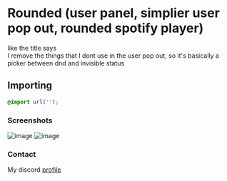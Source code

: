 # Rounded (user panel, simplier user pop out, rounded spotify player)

like the title says <br>
I remove the things that I dont use in the user pop out, so it's basically a picker between dnd and invisible status

## Importing

```css
@import url('');
```

### Screenshots

![image](/screenshots/all.png)
![image](/screenshots/status-picker-expand.png)

### Contact

My discord <a href="https://discord.com/users/547533758069342249">profile</a>
